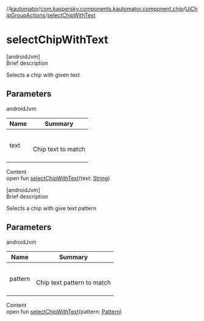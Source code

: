//[kautomator](../../index.md)/[com.kaspersky.components.kautomator.component.chip](../index.md)/[UiChipGroupActions](index.md)/[selectChipWithText](select-chip-with-text.md)



# selectChipWithText  
[androidJvm]  
Brief description  


Selects a chip with given text



## Parameters  
  
androidJvm  
  
|  Name|  Summary| 
|---|---|
| text| <br><br>Chip text to match<br><br>
  
  
Content  
open fun [selectChipWithText](select-chip-with-text.md)(text: [String](https://kotlinlang.org/api/latest/jvm/stdlib/kotlin/-string/index.html))  


[androidJvm]  
Brief description  


Selects a chip with give text pattern



## Parameters  
  
androidJvm  
  
|  Name|  Summary| 
|---|---|
| pattern| <br><br>Chip text pattern to match<br><br>
  
  
Content  
open fun [selectChipWithText](select-chip-with-text.md)(pattern: [Pattern](https://docs.oracle.com/javase/8/docs/api/java/util/regex/Pattern.html))  



